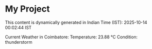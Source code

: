 # My Project

This content is dynamically generated in Indian Time (IST): 2025-10-14 00:02:44 IST


Current Weather in Coimbatore:
Temperature: 23.88 °C
Condition: thunderstorm
